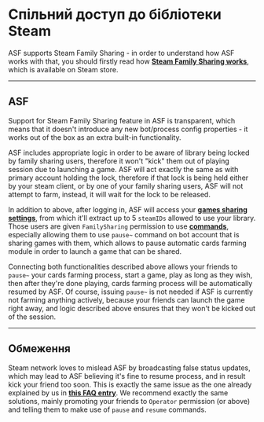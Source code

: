 # Спільний доступ до бібліотеки Steam

ASF supports Steam Family Sharing - in order to understand how ASF works with that, you should firstly read how **[Steam Family Sharing works](https://store.steampowered.com/promotion/familysharing)**, which is available on Steam store.

---

## ASF

Support for Steam Family Sharing feature in ASF is transparent, which means that it doesn't introduce any new bot/process config properties - it works out of the box as an extra built-in functionality.

ASF includes appropriate logic in order to be aware of library being locked by family sharing users, therefore it won't "kick" them out of playing session due to launching a game. ASF will act exactly the same as with primary account holding the lock, therefore if that lock is being held either by your steam client, or by one of your family sharing users, ASF will not attempt to farm, instead, it will wait for the lock to be released.

In addition to above, after logging in, ASF will access your **[games sharing settings](https://store.steampowered.com/account/managedevices)**, from which it'll extract up to 5 `steamIDs` allowed to use your library. Those users are given `FamilySharing` permission to use **[commands](https://github.com/JustArchiNET/ArchiSteamFarm/wiki/Commands)**, especially allowing them to use `pause~` command on bot account that is sharing games with them, which allows to pause automatic cards farming module in order to launch a game that can be shared.

Connecting both functionalities described above allows your friends to `pause~` your cards farming process, start a game, play as long as they wish, then after they're done playing, cards farming process will be automatically resumed by ASF. Of course, issuing `pause~` is not needed if ASF is currently not farming anything actively, because your friends can launch the game right away, and logic described above ensures that they won't be kicked out of the session.

---

## Обмеження

Steam network loves to mislead ASF by broadcasting false status updates, which may lead to ASF believing it's fine to resume process, and in result kick your friend too soon. This is exactly the same issue as the one already explained by us in **[this FAQ entry](https://github.com/JustArchiNET/ArchiSteamFarm/wiki/FAQ#asf-is-kicking-my-steam-client-session-while-im-playing--this-account-is-logged-on-another-pc)**. We recommend exactly the same solutions, mainly promoting your friends to `Operator` permission (or above) and telling them to make use of `pause` and `resume` commands.